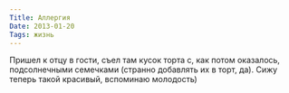 ```yaml
---
Title: Аллергия
Date: 2013-01-20
Tags: жизнь
---
```


Пришел к отцу в гости, съел там кусок торта с, как потом оказалось, подсолнечными семечками (странно добавлять их в торт, да). Сижу теперь такой красивый, вспоминаю молодость)
